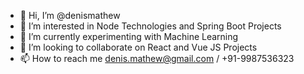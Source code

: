 - 👋 Hi, I’m @denismathew
- 👀 I’m interested in Node Technologies and Spring Boot Projects
- 🌱 I’m currently experimenting with Machine Learning
- 💞️ I’m looking to collaborate on React and Vue JS Projects
- 📫 How to reach me denis.mathew@gmail.com / +91-9987536323

<!---
denismathew/denismathew is a ✨ special ✨ repository because its `README.md` (this file) appears on your GitHub profile.
You can click the Preview link to take a look at your changes.
--->
